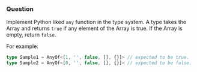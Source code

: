 ### Question

Implement Python liked `any` function in the type system. A type takes the Array and returns `true` if any element of the Array is true. If the Array is empty, return `false`.

For example:

```ts
type Sample1 = AnyOf<[1, '', false, [], {}]> // expected to be true.
type Sample2 = AnyOf<[0, '', false, [], {}]> // expected to be false.
```
